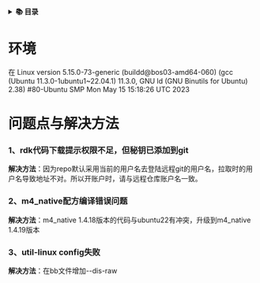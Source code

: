 <b><details><summary>📚 目录 </summary></b>

-  [<h4>环境</h4>](#cdn)
-  [<h4>问题点与解决方法</h4>](#cdn1)

</details>



<a id="cdn"></a>
# 环境
在 Linux version 5.15.0-73-generic (buildd\@bos03-amd64-060) (gcc (Ubuntu 11.3.0-1ubuntu1\~22.04.1) 11.3.0, GNU ld (GNU Binutils for Ubuntu) 2.38) #80-Ubuntu SMP Mon May 15 15:18:26 UTC 2023

<a id="cdn1"></a>
# 问题点与解决方法
### 1、rdk代码下载提示权限不足，但秘钥已添加到git

**解决方法**：因为repo默认采用当前的用户名去登陆远程git的用户名，拉取时的用户名导致地址不对。所以开账户时，请与远程仓库账户名一致。

### 2、m4_native配方编译错误问题
**解决方法**：m4_native 1.4.18版本的代码与ubuntu22有冲突，升级到m4_native 1.4.19版本

### 3、util-linux config失败
**解决方法**：在bb文件增加--dis-raw
